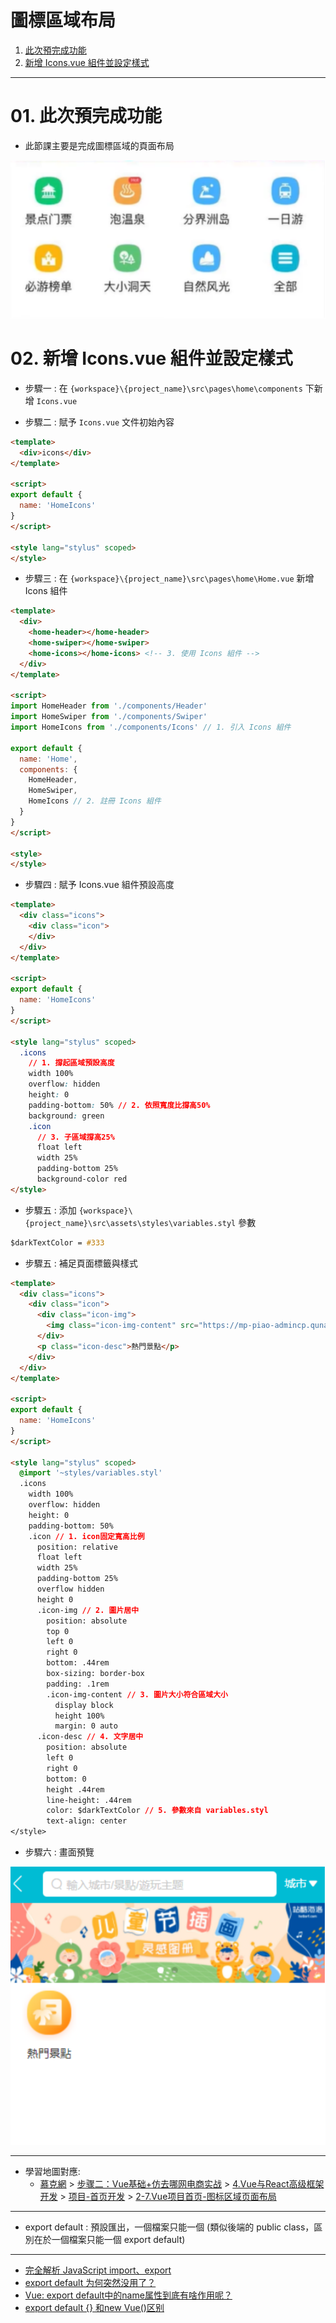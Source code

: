 <h1>圖標區域布局</h1>

1. [此次預完成功能](#s1)
2. [新增 Icons.vue 組件並設定樣式](#s2)
   
---

# 01. 此次預完成功能<span id="s1"/>

- 此節課主要是完成圖標區域的頁面布局

<img src="./image/01.dio.svg"/>

# 02. 新增 Icons.vue 組件並設定樣式<span id="s2"/>

- 步驟一 : 在 `{workspace}\{project_name}\src\pages\home\components` 下新增 `Icons.vue`

- 步驟二 : 賦予 `Icons.vue` 文件初始內容

```html
<template>
  <div>icons</div>
</template>

<script>
export default {
  name: 'HomeIcons'
}
</script>

<style lang="stylus" scoped>
</style>

```

- 步驟三 : 在 `{workspace}\{project_name}\src\pages\home\Home.vue` 新增 Icons 組件

```html
<template>
  <div>
    <home-header></home-header>
    <home-swiper></home-swiper>
    <home-icons></home-icons> <!-- 3. 使用 Icons 組件 -->
  </div>
</template>

<script>
import HomeHeader from './components/Header'
import HomeSwiper from './components/Swiper'
import HomeIcons from './components/Icons' // 1. 引入 Icons 組件

export default {
  name: 'Home',
  components: {
    HomeHeader,
    HomeSwiper,
    HomeIcons // 2. 註冊 Icons 組件
  }
}
</script>

<style>
</style>

```

- 步驟四 : 賦予 Icons.vue 組件預設高度

```html
<template>
  <div class="icons">
    <div class="icon">
    </div>
  </div>
</template>

<script>
export default {
  name: 'HomeIcons'
}
</script>

<style lang="stylus" scoped>
  .icons
    // 1. 撐起區域預設高度
    width 100%
    overflow: hidden
    height: 0
    padding-bottom: 50% // 2. 依照寬度比撐高50%
    background: green
    .icon
      // 3. 子區域撐高25%
      float left
      width 25%
      padding-bottom 25%
      background-color red
</style>

```

- 步驟五 : 添加 `{workspace}\{project_name}\src\assets\styles\variables.styl` 參數

```css
$darkTextColor = #333
```

- 步驟五 : 補足頁面標籤與樣式

```html
<template>
  <div class="icons">
    <div class="icon">
      <div class="icon-img">
        <img class="icon-img-content" src="https://mp-piao-admincp.qunarzz.com/mp_piao_admin_mp_piao_admin/admin/20209/36d99efa6f2aa91f1ec9d18ce57fd5e3.png" />
      </div>
      <p class="icon-desc">熱門景點</p>
    </div>
  </div>
</template>

<script>
export default {
  name: 'HomeIcons'
}
</script>

<style lang="stylus" scoped>
  @import '~styles/variables.styl'
  .icons
    width 100%
    overflow: hidden
    height: 0
    padding-bottom: 50%
    .icon // 1. icon固定寬高比例
      position: relative
      float left
      width 25%
      padding-bottom 25%
      overflow hidden
      height 0
      .icon-img // 2. 圖片居中
        position: absolute
        top 0
        left 0
        right 0
        bottom: .44rem
        box-sizing: border-box
        padding: .1rem
        .icon-img-content // 3. 圖片大小符合區域大小
          display block
          height 100%
          margin: 0 auto
      .icon-desc // 4. 文字居中
        position: absolute
        left 0
        right 0
        bottom: 0
        height .44rem
        line-height: .44rem
        color: $darkTextColor // 5. 參數來自 variables.styl
        text-align: center
</style>

```

- 步驟六 : 畫面預覽

<img src="./image/02.dio.svg"/>

---

- 學習地圖對應: 
  - <u>慕克網</u> > <u>步骤二：Vue基础+仿去哪网电商实战</u> > <u>4.Vue与React高级框架开发</u> > <u>项目-首页开发</u> > <u>2-7.Vue项目首页-图标区域页面布局</u>

---

- export default : 預設匯出，一個檔案只能一個 (類似後端的 public class，區別在於一個檔案只能一個 export default)

---

- [完全解析 JavaScript import、export](https://wcc723.github.io/development/2020/03/25/import-export/)
- [export default 为何突然没用了？](https://segmentfault.com/a/1190000022393344)
- [Vue: export default中的name属性到底有啥作用呢？](https://cxybb.com/article/weixin_39015132/83573896)
- [export default {} 和new Vue()区别](http://www.noobyard.com/article/p-xrabotxp-br.html)